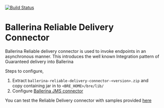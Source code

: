 [![Build Status](https://travis-ci.org/wso2-ballerina/module-reliable-delivery.svg?branch=master)](https://travis-ci.org/wso2-ballerina/module-reliable-delivery)

# Ballerina Reliable Delivery Connector

Ballerina Reliable delivery connector is used to invoke endpoints in an asynchronous manner. This introduces the well known Integration pattern of Guaranteed delivery into Ballerina

Steps to configure,
1. Extract `ballerina-reliable-delivery-connector-<version>.zip` and copy containing jar in to `<BRE_HOME>/bre/lib/`
2. Configure [Ballerina JMS connector](https://github.com/ballerinalang/connector-jms) 

You can test the Reliable Delivery connector with samples provided [here](samples)
